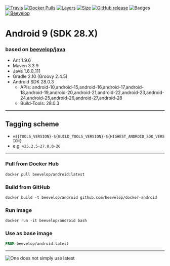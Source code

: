 [![Travis](https://shields.beevelop.com/travis/beevelop/docker-android.svg?style=flat-square)](https://travis-ci.org/beevelop/docker-android)
[![Docker Pulls](https://shields.beevelop.com/docker/pulls/beevelop/android.svg?style=flat-square)](https://links.beevelop.com/d-android)
[![Layers](https://shields.beevelop.com/docker/image/layers/beevelop/android/latest.svg?style=flat-square)](https://links.beevelop.com/d-android)
[![Size](https://shields.beevelop.com/docker/image/size/beevelop/android/latest.svg?style=flat-square)](https://links.beevelop.com/d-android)
[![GitHub release](https://shields.beevelop.com/github/release/beevelop/docker-android.svg?style=flat-square)](https://github.com/beevelop/docker-android/releases)
![Badges](https://shields.beevelop.com/badge/badges-7-brightgreen.svg?style=flat-square)
[![Beevelop](https://links.beevelop.com/honey-badge)](https://beevelop.com)

# Android 9 (SDK 28.X)
### based on [beevelop/java](https://github.com/beevelop/docker-java)
- Ant 1.9.6
- Maven 3.3.9
- Java 1.8.0_111
- Gradle 2.10 (Groovy 2.4.5)
- Android SDK 28.0.3
    + APIs: android-10,android-15,android-16,android-17,android-18,android-19,android-20,android-21,android-22,android-23,android-24,android-25,android-26,android-27,android-28
    + Build-Tools: 28.0.3

----
## Tagging scheme
- `v${TOOLS_VERSION}-${BUILD_TOOLS_VERSION}-${HIGHEST_ANDROID_SDK_VERSION}`
- e.g. `v25.2.5-27.0.0-26`
----
### Pull from Docker Hub
```
docker pull beevelop/android:latest
```

### Build from GitHub
```
docker build -t beevelop/android github.com/beevelop/docker-android
```

### Run image
```
docker run -it beevelop/android bash
```

### Use as base image
```Dockerfile
FROM beevelop/android:latest
```

----

![One does not simply use latest](https://i.imgflip.com/1fgwxr.jpg)

